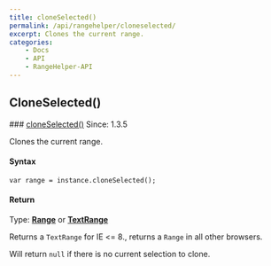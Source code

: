 ```yaml
---
title: cloneSelected()
permalink: /api/rangehelper/cloneselected/
excerpt: Clones the current range.
categories:
    - Docs
    - API
    - RangeHelper-API
---
```

## CloneSelected()

<article class="api method" markdown="1">
### <a id="cloneSelected" href="#cloneSelected">cloneSelected()</a> <span class="since">Since: 1.3.5</span>

Clones the current range.


#### Syntax

	var range = instance.cloneSelected();


#### Return

Type: **[Range](/api/types/#range)** or **[TextRange](/api/types/#textrange)**

Returns a `TextRange` for IE &lt;= 8., returns a `Range` in all other browsers.

Will return `null` if there is no current selection to clone.
</article>
